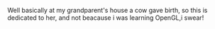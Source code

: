 Well basically at my grandparent's house a cow gave birth, so this is dedicated to her, and not beacause i was learning OpenGL,i swear!
